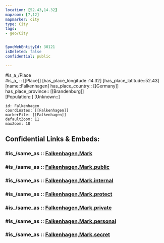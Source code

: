 ```yaml
---
location: [52.43,14.32] 
mapzoom: [7,12] 
mapmarker: city 
type: City
tags:
- geo/City


SpocWebEntityId: 30121
isDeleted: false
confidential: public

---
```

#is_a_/Place  
#is_a_ :: [[Place]] 
[has_place_longitude::14.32] 
[has_place_latitude::52.43] 
[name::Falkenhagen] 
has_place_country:: [[Germany]]  
has_place_province:: [[Brandenburg]]  
[Population::] 
[Unknown::] 


```leaflet
id: Falkenhagen
coordinates: [[Falkenhagen]] 
markerFile: [[Falkenhagen]] 
defaultZoom: 11 
maxZoom: 18
```


## Confidential Links & Embeds: 

### #is_/same_as :: [Falkenhagen,Mark](/_Standards/Earth/Continent/Europe/Europe~Central/Germany/Germany~East/Brandenburg/counties~Brandenburg/Märkisch-Oderland/cities~Oderland/Seelow-Land/boroughs~Seelow-Land/Falkenhagen,Mark.md) 

### #is_/same_as :: [Falkenhagen,Mark.public](/_public/Earth/Continent/Europe/Europe~Central/Germany/Germany~East/Brandenburg/counties~Brandenburg/Märkisch-Oderland/cities~Oderland/Seelow-Land/boroughs~Seelow-Land/Falkenhagen,Mark.public.md) 

### #is_/same_as :: [Falkenhagen,Mark.internal](/_internal/Earth/Continent/Europe/Europe~Central/Germany/Germany~East/Brandenburg/counties~Brandenburg/Märkisch-Oderland/cities~Oderland/Seelow-Land/boroughs~Seelow-Land/Falkenhagen,Mark.internal.md) 

### #is_/same_as :: [Falkenhagen,Mark.protect](/_protect/Earth/Continent/Europe/Europe~Central/Germany/Germany~East/Brandenburg/counties~Brandenburg/Märkisch-Oderland/cities~Oderland/Seelow-Land/boroughs~Seelow-Land/Falkenhagen,Mark.protect.md) 

### #is_/same_as :: [Falkenhagen,Mark.private](/_private/Earth/Continent/Europe/Europe~Central/Germany/Germany~East/Brandenburg/counties~Brandenburg/Märkisch-Oderland/cities~Oderland/Seelow-Land/boroughs~Seelow-Land/Falkenhagen,Mark.private.md) 

### #is_/same_as :: [Falkenhagen,Mark.personal](/_personal/Earth/Continent/Europe/Europe~Central/Germany/Germany~East/Brandenburg/counties~Brandenburg/Märkisch-Oderland/cities~Oderland/Seelow-Land/boroughs~Seelow-Land/Falkenhagen,Mark.personal.md) 

### #is_/same_as :: [Falkenhagen,Mark.secret](/_secret/Earth/Continent/Europe/Europe~Central/Germany/Germany~East/Brandenburg/counties~Brandenburg/Märkisch-Oderland/cities~Oderland/Seelow-Land/boroughs~Seelow-Land/Falkenhagen,Mark.secret.md)

